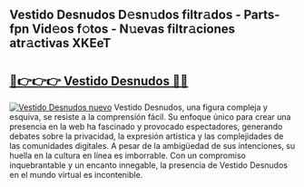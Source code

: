 ## Vestido Desnudos D𝚎sn𝚞dos filtr𝚊dos - Parts-fpn Vid𝚎os f𝚘tos - N𝚞evas filtr𝚊ciones atr𝚊ctivas XKEeT

# <h2><a href="http://mb5mtk.tromn.icu/?c=Vestido+Desnudos">🔗👉👉👉 Vestido Desnudos 🔗🔗</a></h2>

[![Vestido Desnudos nuevo](https://i.imgur.com/pEAQMta.gif)](http://mb5mtk.tromn.icu/?c=Vestido+Desnudos)
Vestido Desnudos, una figura compleja y esquiva, se resiste a la comprensión fácil. Su enfoque único para crear una presencia en la web ha fascinado y provocado espectadores, generando debates sobre la privacidad, la expresión artística y las complejidades de las comunidades digitales. A pesar de la ambigüedad de sus intenciones, su huella en la cultura en línea es imborrable. Con un compromiso inquebrantable y un encanto innegable, la presencia de Vestido Desnudos en el mundo virtual es incontenible.
